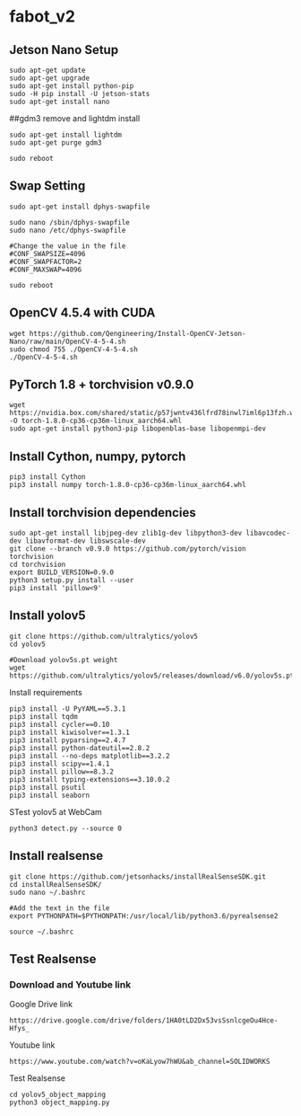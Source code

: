 # fabot_v2

## Jetson Nano Setup
```
sudo apt-get update
sudo apt-get upgrade
sudo apt-get install python-pip
sudo -H pip install -U jetson-stats
sudo apt-get install nano
```

##gdm3 remove and lightdm install
```
sudo apt-get install lightdm
sudo apt-get purge gdm3

sudo reboot
```

## Swap Setting
```
sudo apt-get install dphys-swapfile

sudo nano /sbin/dphys-swapfile
sudo nano /etc/dphys-swapfile

#Change the value in the file
#CONF_SWAPSIZE=4096
#CONF_SWAPFACTOR=2
#CONF_MAXSWAP=4096

sudo reboot
```

## OpenCV 4.5.4 with CUDA
```
wget https://github.com/Qengineering/Install-OpenCV-Jetson-Nano/raw/main/OpenCV-4-5-4.sh
sudo chmod 755 ./OpenCV-4-5-4.sh
./OpenCV-4-5-4.sh
```

## PyTorch 1.8 + torchvision v0.9.0
```
wget https://nvidia.box.com/shared/static/p57jwntv436lfrd78inwl7iml6p13fzh.whl -O torch-1.8.0-cp36-cp36m-linux_aarch64.whl
sudo apt-get install python3-pip libopenblas-base libopenmpi-dev 
```

## Install Cython, numpy, pytorch 
```
pip3 install Cython
pip3 install numpy torch-1.8.0-cp36-cp36m-linux_aarch64.whl
```

## Install torchvision dependencies 
```
sudo apt-get install libjpeg-dev zlib1g-dev libpython3-dev libavcodec-dev libavformat-dev libswscale-dev
git clone --branch v0.9.0 https://github.com/pytorch/vision torchvision
cd torchvision
export BUILD_VERSION=0.9.0
python3 setup.py install --user
pip3 install 'pillow<9'
```

## Install yolov5
```
git clone https://github.com/ultralytics/yolov5
cd yolov5

#Download yolov5s.pt weight 
wget https://github.com/ultralytics/yolov5/releases/download/v6.0/yolov5s.pt
```
Install requirements
```
pip3 install -U PyYAML==5.3.1
pip3 install tqdm
pip3 install cycler==0.10
pip3 install kiwisolver==1.3.1
pip3 install pyparsing==2.4.7
pip3 install python-dateutil==2.8.2
pip3 install --no-deps matplotlib==3.2.2
pip3 install scipy==1.4.1
pip3 install pillow==8.3.2
pip3 install typing-extensions==3.10.0.2
pip3 install psutil
pip3 install seaborn
```
STest yolov5 at WebCam
```
python3 detect.py --source 0
```

## Install realsense
```
git clone https://github.com/jetsonhacks/installRealSenseSDK.git
cd installRealSenseSDK/
sudo nano ~/.bashrc

#Add the text in the file
export PYTHONPATH=$PYTHONPATH:/usr/local/lib/python3.6/pyrealsense2

source ~/.bashrc
```

## Test Realsense
### Download and Youtube link
Google Drive link
```
https://drive.google.com/drive/folders/1HA0tLD2Dx53vsSsnlcgeOu4Hce-Hfys_
```
Youtube link
```
https://www.youtube.com/watch?v=oKaLyow7hWU&ab_channel=SOLIDWORKS
```
Test Realsense
```
cd yolov5_object_mapping
python3 object_mapping.py
```
